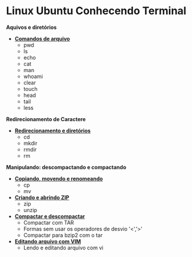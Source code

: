 # Linux Ubuntu Conhecendo Terminal

**Aquivos e diretórios**
- [**Comandos de arquivo**](/annotations/01-arquivos-e-diretorios/01-comandos-de-arquivos.md)
  - pwd
  - ls
  - echo
  - cat
  - man
  - whoami
  - clear
  - touch
  - head
  - tail
  - less

**Redirecionamento de Caractere**
- [**Redirecionamento e diretórios**](/annotations/02-redirecionamento-caractere/01-redirecionamento-diretorios.md)
    - cd
    - mkdir
    - rmdir
    - rm

**Manipulando: descompactando e compactando**
- [**Copiando, movendo e renomeando**](/annotations/03-manipular-compactar-descompactar/01-copiando-movendo-renomeando.md)
  - cp
  - mv
- [**Criando e abrindo ZIP**](/annotations/03-manipular-compactar-descompactar/02-criando-abrindo-zip.md)
  - zip
  - unzip
- [**Compactar e descompactar**](/annotations/03-manipular-compactar-descompactar/03-compactar-descompactar-tar.md)
  - Compactar com TAR
  - Formas sem usar os operadores de desvio '<','>'
  - Compactar para bzip2 com o tar
- [**Editando arquivo com VIM**](annotations/03-manipular-compactar-descompactar/04-lendo-editando-arquivo-com-vi.md)
  - Lendo e editando arquivo com vi
